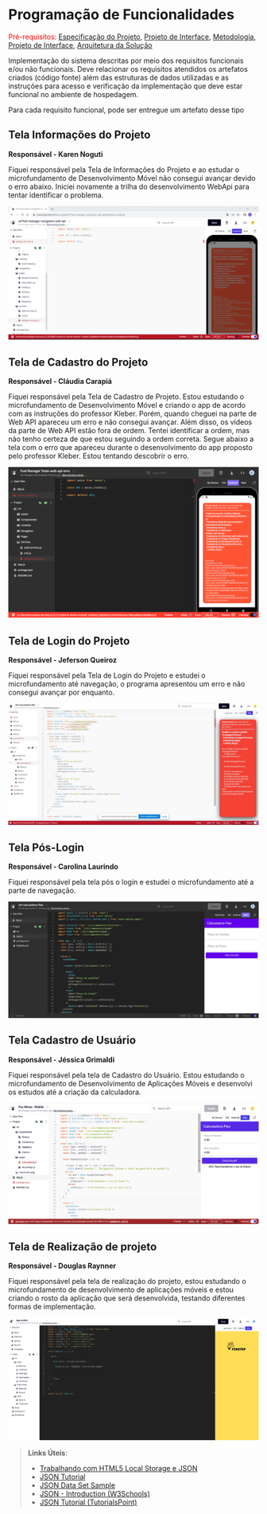 # Programação de Funcionalidades

<span style="color:red">Pré-requisitos: <a href="2-Especificação do Projeto.md"> Especificação do Projeto</a></span>, <a href="3-Projeto de Interface.md"> Projeto de Interface</a>, <a href="4-Metodologia.md"> Metodologia</a>, <a href="3-Projeto de Interface.md"> Projeto de Interface</a>, <a href="5-Arquitetura da Solução.md"> Arquitetura da Solução</a>

Implementação do sistema descritas por meio dos requisitos funcionais e/ou não funcionais. Deve relacionar os requisitos atendidos os artefatos criados (código fonte) além das estruturas de dados utilizadas e as instruções para acesso e verificação da implementação que deve estar funcional no ambiente de hospedagem.

Para cada requisito funcional, pode ser entregue um artefato desse tipo

## Tela Informações do Projeto

**Responsável - Karen Noguti**

Fiquei responsável pela Tela de Informações do Projeto  e ao estudar o microfundamento de Desenvolvimento Móvel não consegui avançar devido o erro abaixo. Iniciei novamente a trilha do desenvolvimento WebApi para tentar identificar o problema.


![Tela informações de Projeto](img/Tela_Informacoes_Projeto.png)

## Tela de Cadastro do Projeto

**Responsável - Cláudia Carapiá**

Fiquei responsável pela Tela de Cadastro de Projeto. Estou estudando o microfundamento de Desenvolvimento Móvel e criando o app de acordo com as instruções do professor Kleber. Porém, quando cheguei na parte de Web API apareceu um erro e não consegui avançar. Além disso, os vídeos da parte de Web API estão fora de ordem. Tentei identificar a ordem, mas não tenho certeza de que estou seguindo a ordem correta. Segue abaixo a tela com o erro que apareceu durante o desenvolvimento do app proposto pelo professor Kleber. Estou tentando descobrir o erro. 


![Tela de Cadastro de Projeto](img/tela_erro.png)

## Tela de Login do Projeto

**Responsável - Jeferson Queiroz**

Fiquei responsável pela Tela de Login do Projeto e estudei o microfundamento até navegação, o programa apresentou um erro e não consegui avançar por enquanto.


![Tela de Cadastro de Projeto](img/tela_erro_jeferson.jpeg)


## Tela Pós-Login

**Responsável - Carolina Laurindo**

Fiquei responsável pela tela pós o login e estudei o microfundamento até a parte de navegação. 

![Tela pós login](img/tela-pos-login.jpg)

## Tela Cadastro de Usuário

**Responsável - Jéssica Grimaldi**

Fiquei responsável pela tela de Cadastro do Usuário. Estou estudando o microfundamento de Desenvolvimento de Aplicações Móveis e desenvolvi os estudos até a criação da calculadora.  

![Tela pós login](img/evolucaodeEstudosTelaCadastro.png)

## Tela de Realização de projeto

**Responsável - Douglas Raynner**

Fiquei responsável pela tela de realização do projeto, estou estudando o microfundamento de desenvolvimento de aplicações móveis e estou criando o rosto da aplicação que será desenvolvida, testando diferentes formas de implementação.

![Tela realização de projeto](img/DevTelaRealProjeto.png)




> **Links Úteis**:
>
> - [Trabalhando com HTML5 Local Storage e JSON](https://www.devmedia.com.br/trabalhando-com-html5-local-storage-e-json/29045)
> - [JSON Tutorial](https://www.w3resource.com/JSON)
> - [JSON Data Set Sample](https://opensource.adobe.com/Spry/samples/data_region/JSONDataSetSample.html)
> - [JSON - Introduction (W3Schools)](https://www.w3schools.com/js/js_json_intro.asp)
> - [JSON Tutorial (TutorialsPoint)](https://www.tutorialspoint.com/json/index.htm)
